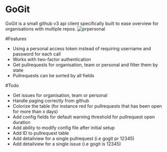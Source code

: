 # GoGit

GoGit is a small github v3 api client specifically built to ease overview for organisations with multiple repos.
![prpersonal](https://puu.sh/s8oRm/7991789e8e.png)

#Features
* Using a personal access token instead of requiring username and password for each call
* Works with two-factor authentication
* Get pullrequests for organisation, team or personal and filter them by state
* Pullrequests can be sorted by all fields


#Todo
* Get issues for organisation, team or personal
* Handle paging correctly from github
* Colorize the table (for instance red for pullrequests that has been open for more than x days)
* Add config fields for default warning threshold for pullrequest open duration
* Add ability to modify config file after initial setup
* Add ID to pullrequest table
* Add detailview for a single pullrequest (i.e gogit pr 12345)
* Add detailview for a single issue (i.e gogit is 12345)

